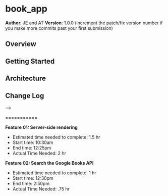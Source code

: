 # book_app

**Author**: JE and AT
**Version**: 1.0.0 (increment the patch/fix version number if you make more commits past your first submission)

## Overview
<!-- Provide a high level overview of what this application is and why you are building it, beyond the fact that it's an assignment for a Code Fellows 301 class. (i.e. What's your problem domain?) -->

## Getting Started
<!-- What are the steps that a user must take in order to build this app on their own machine and get it running? -->

## Architecture
<!-- Provide a detailed description of the application design. What technologies (languages, libraries, etc) you're using, and any other relevant design information. -->

## Change Log
<!-- Use this area to document the iterative changes made to your application as each feature is successfully implemented. Use time stamps. Here's an examples:

01-01-2001 4:59pm - Application now has a fully-functional express server, with GET and POST routes for the book resource.

## Credits and Collaborations
<!-- Give credit (and a link) to other people or resources that helped you build this application. -->
-->

===========

<b>Feature 01: Server-side rendering</b>
- Estimated time needed to complete: 1.5 hr
- Start time: 10:30am
- End time: 12:25pm
- Actual Time Needed: 2 hr

<b>Feature 02: Search the Google Books API</b>
- Estimated time needed to complete: 1 hr
- Start time: 12:30pm
- End time: 2:50pm
- Actual Time Needed: .75 hr
